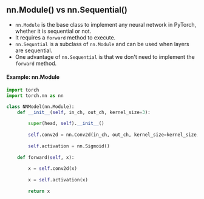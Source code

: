 ## nn.Module() vs nn.Sequential()
* `nn.Module` is the base class to implement any neural network in PyTorch, whether it is sequential or not.
* It requires a `forward` method to execute.
* `nn.Sequntial` is a subclass of `nn.Module` and can be used when layers are sequential.
* One advantage of `nn.Sequential` is that we don't need to implement the `forward` method.


#### Example: nn.Module

```python
import torch
import torch.nn as nn

class NNModel(nn.Module):
    def __init__(self, in_ch, out_ch, kernel_size=3):
        
        super(head, self).__init__()
        
        self.conv2d = nn.Conv2d(in_ch, out_ch, kernel_size=kernel_size, padding=1)
        
        self.activation = nn.Sigmoid()
        
    def forward(self, x):
        
        x = self.conv2d(x)
        
        x = self.activation(x)
        
        return x
```
